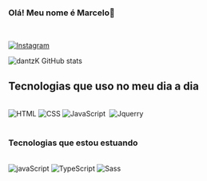 ### Olá! Meu nome é Marcelo🤚
<br>

[![Instagram](https://img.shields.io/badge/Instagram-E4405F?style=for-the-badge&logo=instagram&logoColor=white)](https://www.instagram.com/dz1vs/)

![dantzK GitHub stats](https://github-readme-stats.vercel.app/api?username=dantezzK&show_icons=true&theme=dracula)

## Tecnologias que uso no meu dia a dia 

<div style="display: inline_block"><br>
    <img src="https://img.shields.io/badge/HTML5-E34F26?style=for-the-badge&logo=html5&logoColor=white" alt="HTML">
   <img src="https://img.shields.io/badge/CSS3-1572B6?style=for-the-badge&logo=css3&logoColor=white" alt="CSS">
   <img src="https://img.shields.io/badge/JavaScript-F7DF1E?style=for-the-badge&logo=javascript&logoColor=black" alt="JavaScript">
   <img src="https://img.shields.io/badge/Bootstrap-563D7C?style=for-the-badge&logo=bootstrap&logoColor=white" alt=""BootsTrap>
   <img src="https://img.shields.io/badge/jQuery-0769AD?style=for-the-badge&logo=jquery&logoColor=white" alt="Jquerry">
<div><br>

### Tecnologias que estou estuando
<br>
   <img src="https://img.shields.io/badge/JavaScript-F7DF1E?style=for-the-badge&logo=javascript&logoColor=black" alt="javaScript">
   <img src="https://img.shields.io/badge/TypeScript-007ACC?style=for-the-badge&logo=typescript&logoColor=white" alt="TypeScript">
   <img src="https://img.shields.io/badge/Sass-CC6699?style=for-the-badge&logo=sass&logoColor=white" alt="Sass">
